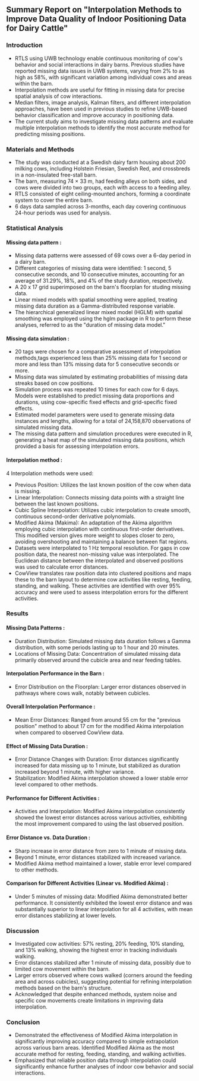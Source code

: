 ## Summary Report on "Interpolation Methods to Improve Data Quality of Indoor Positioning Data for Dairy Cattle"

### Introduction

- RTLS using UWB technology enable continuous monitoring of cow's behavior and social interactions in dairy barns. Previous studies have reported missing data issues in UWB systems, varying from 2% to as high as 58%, with significant variation among individual cows and areas within the barn.
- Interpolation methods are useful for fitting in missing data for precise spatial analysis of cow interactions.
- Median filters, image analysis, Kalman filters, and different interpolation approaches, have been used in previous studies to refine UWB-based behavior classification and improve accuracy in positioning data.
- The current study aims to investigate missing data patterns and evaluate multiple interpolation methods to identify the most accurate method for predicting missing positions.

### Materials and Methods

- The study was conducted at a Swedish dairy farm housing about 200 milking cows, including Holstein Friesian, Swedish Red, and crossbreds in a non-insulated free-stall barn.
- The barn, measuring 74 × 33 m, had feeding alleys on both sides, and cows were divided into two groups, each with access to a feeding alley.
- RTLS consisted of eight ceiling-mounted anchors, forming a coordinate system to cover the entire barn.
- 6 days data sampled across 3-months, each day covering continuous 24-hour periods was used for analysis.

### Statistical Analysis

 #### Missing data pattern :
- Missing data patterns were assessed of 69 cows over a 6-day period in a dairy barn.
- Different categories of missing data were identified: 1 second, 5 consecutive seconds, and 10 consecutive minutes, accounting for an average of 31.29%, 18%, and 4% of the study duration, respectively.
- A 20 x 17 grid superimposed on the barn's floorplan for studing missing data.
- Linear mixed models with spatial smoothing were applied, treating missing data duration as a Gamma-distributed response variable.
- The hierarchical generalized linear mixed model (HGLM) with spatial smoothing was employed using the hglm package in R to perform these analyses, referred to as the "duration of missing data model."

#### Missing data simulation :
- 20 tags were chosen for a comparative assessment of interpolation methods,tags experienced less than 25% missing data for 1 second or more and less than 13% missing data for 5 consecutive seconds or more.
- Missing data was simulated by estimating probabilities of missing data streaks based on cow positions.
- Simulation process was repeated 10 times for each cow for 6 days. Models were established to predict missing data proportions and durations, using cow-specific fixed effects and grid-specific fixed effects.
- Estimated model parameters were used to generate missing data instances and lengths, allowing for a total of 24,158,870 observations of simulated missing data.
- The missing data pattern and simulation procedures were executed in R, generating a heat map of the simulated missing data positions, which provided a basis for assessing interpolation errors.

#### Interpolation method :

4 Interpolation methods were used: 
- Previous Position: Utilizes the last known position of the cow when data is missing.
- Linear Interpolation: Connects missing data points with a straight line between the last known positions.
- Cubic Spline Interpolation: Utilizes cubic interpolation to create smooth, continuous second-order derivative polynomials.
- Modified Akima (Makima): An adaptation of the Akima algorithm employing cubic interpolation with continuous first-order derivatives. This modified version gives more weight to slopes closer to zero, avoiding overshooting and maintaining a balance between flat regions.
- Datasets were interpolated to 1 Hz temporal resolution. For gaps in cow position data, the nearest non-missing value was interpolated. The Euclidean distance between the interpolated and observed positions was used to calculate error distances.
- CowView translates raw position data into clustered positions and maps these to the barn layout to determine cow activities like resting, feeding, standing, and walking. These activities are identified with over 95% accuracy and were used to assess interpolation errors for the different activities.

### Results


#### Missing Data Patterns :
- Duration Distribution: Simulated missing data duration follows a Gamma distribution, with some periods lasting up to 1 hour and 20 minutes.
- Locations of Missing Data: Concentration of simulated missing data primarily observed around the cubicle area and near feeding tables.

#### Interpolation Performance in the Barn :
- Error Distribution on the Floorplan: Larger error distances observed in pathways where cows walk, notably between cubicles.

#### Overall Interpolation Performance :
- Mean Error Distances: Ranged from around 55 cm for the "previous position" method to about 17 cm for the modified Akima interpolation when compared to observed CowView data.

#### Effect of Missing Data Duration :
- Error Distance Changes with Duration: Error distances significantly increased for data missing up to 1 minute, but stabilized as duration increased beyond 1 minute, with higher variance.
- Stabilization: Modified Akima interpolation showed a lower stable error level compared to other methods.

#### Performance for Different Activities :
- Activities and Interpolation: Modified Akima interpolation consistently showed the lowest error distances across various activities, exhibiting the most improvement compared to using the last observed position.

#### Error Distance vs. Data Duration :
- Sharp increase in error distance from zero to 1 minute of missing data.
- Beyond 1 minute, error distances stabilized with increased variance.
- Modified Akima method maintained a lower, stable error level compared to other methods.

#### Comparison for Different Activities (Linear vs. Modified Akima) :
- Under 5 minutes of missing data: Modified Akima demonstrated better performance. It consistently exhibited the lowest error distance and was substantially superior to linear interpolation for all 4 activities, with mean error distances stabilizing
at lower levels.


### Discussion
- Investigated cow activities: 57% resting, 20% feeding, 10% standing, and 13% walking, showing the highest error in tracking individuals walking.
- Error distances stabilized after 1 minute of missing data, possibly due to limited cow movement within the barn.
- Larger errors observed where cows walked (corners around the feeding area and across cubicles), suggesting potential for refining interpolation methods based on the barn's structure.
- Acknowledged that despite enhanced methods, system noise and specific cow movements create limitations in improving data interpolation.

### Conclusion
- Demonstrated the effectiveness of Modified Akima interpolation in significantly improving accuracy compared to simple extrapolation across various barn areas.
Identified Modified Akima as the most accurate method for resting, feeding, standing, and walking activities.
- Emphasized that reliable position data through interpolation could significantly enhance further analyses of indoor cow behavior and social interactions.
